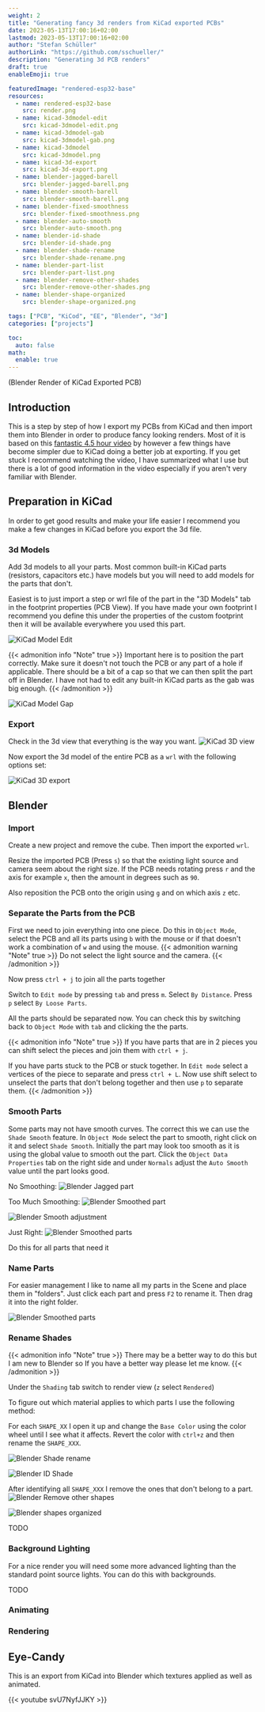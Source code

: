 ```yaml
---
weight: 2
title: "Generating fancy 3d renders from KiCad exported PCBs"
date: 2023-05-13T17:00:16+02:00
lastmod: 2023-05-13T17:00:16+02:00
author: "Stefan Schüller"
authorLink: "https://github.com/sschueller/"
description: "Generating 3d PCB renders"
draft: true
enableEmoji: true

featuredImage: "rendered-esp32-base"
resources:
  - name: rendered-esp32-base
    src: render.png
  - name: kicad-3dmodel-edit
    src: kicad-3dmodel-edit.png
  - name: kicad-3dmodel-gab
    src: kicad-3dmodel-gab.png
  - name: kicad-3dmodel
    src: kicad-3dmodel.png
  - name: kicad-3d-export
    src: kicad-3d-export.png
  - name: blender-jagged-barell
    src: blender-jagged-barell.png
  - name: blender-smooth-barell
    src: blender-smooth-barell.png
  - name: blender-fixed-smoothness
    src: blender-fixed-smoothness.png
  - name: blender-auto-smooth
    src: blender-auto-smooth.png
  - name: blender-id-shade
    src: blender-id-shade.png
  - name: blender-shade-rename
    src: blender-shade-rename.png
  - name: blender-part-list
    src: blender-part-list.png
  - name: blender-remove-other-shades
    src: blender-remove-other-shades.png
  - name: blender-shape-organized
    src: blender-shape-organized.png

tags: ["PCB", "KiCod", "EE", "Blender", "3d"]
categories: ["projects"]

toc:
  auto: false
math:
  enable: true
---
```


(Blender Render of KiCad Exported PCB)

<!--more-->

## Introduction

This is a step by step of how I export my PCBs from KiCad and then import them into Blender in order to produce fancy looking renders. Most of it is based on this [fantastic 4.5 hour video](https://www.youtube.com/watch?v=1Pjr0xkuyhU) by  however a few things have become simpler due to KiCad doing a better job at exporting. If you get stuck I recommend watching the video, I have summarized what I use but there is a lot of good information in the video especially if you aren't very familiar with Blender.

## Preparation in KiCad

In order to get good results and make your life easier I recommend you make a few changes in KiCad before you export the 3d file.

### 3d Models

Add 3d models to all your parts. Most common built-in KiCad parts (resistors, capacitors etc.) have models but you will need to add models for the parts that don't.

Easiest is to just import a step or wrl file of the part in the "3D Models" tab in the footprint properties (PCB View). If you have made your own footprint I recommend you define this under the properties of the custom footprint then it will be available everywhere you used this part.

![KiCad Model Edit](kicad-3dmodel-edit)

{{< admonition info "Note" true >}}
Important here is to position the part correctly. Make sure it doesn't not touch the PCB or any part of a hole if applicable. There should be a bit of a cap so that we can then split the part off in Blender. I have not had to edit any built-in KiCad parts as the gab was big enough.
{{< /admonition >}}

![KiCad Model Gap](kicad-3dmodel-gab)

### Export

Check in the 3d view that everything is the way you want.
![KiCad 3D view](kicad-3dmodel)

Now export the 3d model of the entire PCB as a `wrl` with the following options set:

![KiCad 3D export](kicad-3d-export)

## Blender

### Import

Create a new project and remove the cube. Then import the exported `wrl`.

Resize the imported PCB (Press `s`) so that the existing light source and camera seem about the right size. If the PCB needs rotating press `r` and the axis for example `x`, then the amount in degrees such as `90`.

Also reposition the PCB onto the origin using `g` and on which axis `z` etc.

### Separate the Parts from the PCB

First we need to join everything into one piece. Do this in `Object Mode`, select the PCB and all its parts using `b` with the mouse or if that doesn't work a combination of `w` and using the mouse.
{{< admonition warning "Note" true >}}
Do not select the light source and the camera.
{{< /admonition >}}

Now press `ctrl + j` to join all the parts together

Switch to `Edit mode` by pressing `tab` and press `m`. Select `By Distance`. Press `p` select `By Loose Parts`.

All the parts should be separated now. You can check this by switching back to `Object Mode` with `tab` and clicking the the parts.

{{< admonition info "Note" true >}}
If you have parts that are in 2 pieces you can shift select the pieces and join them with `ctrl + j`.

If you have parts stuck to the PCB or stuck together. In `Edit mode` select a vertices of the piece to separate and press `ctrl + L`. Now use shift select to unselect the parts that don't belong together and then use `p` to separate them.
{{< /admonition >}}

### Smooth Parts

Some parts may not have smooth curves. The correct this we can use the `Shade Smooth` feature. In `Object Mode` select the part to smooth, right click on it and select `Shade Smooth`. Initially the part may look too smooth as it is using the global value to smooth out the part. Click the `Object Data Properties` tab on the right side and under `Normals` adjust the `Auto Smooth` value until the part looks good.

No Smoothing:
![Blender Jagged part](blender-jagged-barell)

Too Much Smoothing:
![Blender Smoothed part](blender-smooth-barell)

![Blender Smooth adjustment](blender-auto-smooth)

Just Right:
![Blender Smoothed parts](blender-fixed-smoothness)

Do this for all parts that need it

### Name Parts

For easier management I like to name all my parts in the Scene and place them in "folders". Just click each part and press `F2` to rename it. Then drag it into the right folder.

![Blender Smoothed parts](blender-part-list)

### Rename Shades

{{< admonition info "Note" true >}}
There may be a better way to do this but I am new to Blender so If you have a better way please let me know.
{{< /admonition >}}

Under the `Shading` tab switch to render view (`z` select `Rendered`)

To figure out which material applies to which parts I use the following method:

For each `SHAPE_XX` I open it up and change the `Base Color` using the color wheel until I see what it affects. Revert the color with `ctrl+z` and then rename the `SHAPE_XXX`.

![Blender Shade rename](blender-shade-rename)

![Blender ID Shade](blender-id-shade)

After identifying all `SHAPE_XXX` I remove the ones that don't belong to a part.
![Blender Remove other shapes](blender-remove-other-shades)

![Blender shapes organized](blender-shape-organized)

TODO

### Background Lighting

For a nice render you will need some more advanced lighting than the standard point source lights. You can do this with backgrounds.

TODO

### Animating

### Rendering

## Eye-Candy

This is an export from KiCad into Blender which textures applied as well as animated.

{{< youtube svU7NyfJJKY >}}
